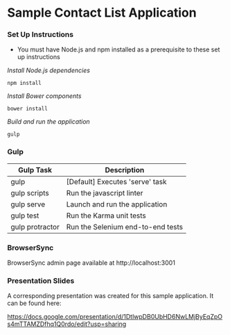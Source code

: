 # Sample Contact List Application

### Set Up Instructions

* You must have Node.js and npm installed as a prerequisite to these set up instructions

*Install Node.js dependencies*

    npm install

*Install Bower components*

    bower install

*Build and run the application*

    gulp

### Gulp

Gulp Task | Description
--------- | -----------
gulp | [Default] Executes 'serve' task
gulp scripts | Run the javascript linter
gulp serve | Launch and run the application
gulp test | Run the Karma unit tests
gulp protractor | Run the Selenium end-to-end tests

### BrowserSync

BrowserSync admin page available at http://localhost:3001

### Presentation Slides

A corresponding presentation was created for this sample application. It can be found here:

https://docs.google.com/presentation/d/1DtlwpDB0UbHD6NwLMjByEqZpOs4mTTAMZDfhq1Q0rdo/edit?usp=sharing
